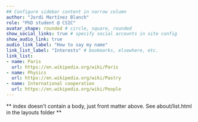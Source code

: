```yaml
---
## Configure sidebar content in narrow column
author: "Jordi Martínez Blanch"
role: "PhD student @ CSIC"
avatar_shape: rounded # circle, square, rounded
show_social_links: true # specify social accounts in site config
show_audio_link: true
audio_link_label: "How to say my name"
link_list_label: "Interests" # bookmarks, elsewhere, etc.
link_list:
- name: Paris
  url: https://en.wikipedia.org/wiki/Paris
- name: Physics
  url: https://en.wikipedia.org/wiki/Pastry
- name: International cooperation
  url: https://en.wikipedia.org/wiki/People
---
```


** index doesn't contain a body, just front matter above.
See about/list.html in the layouts folder **
